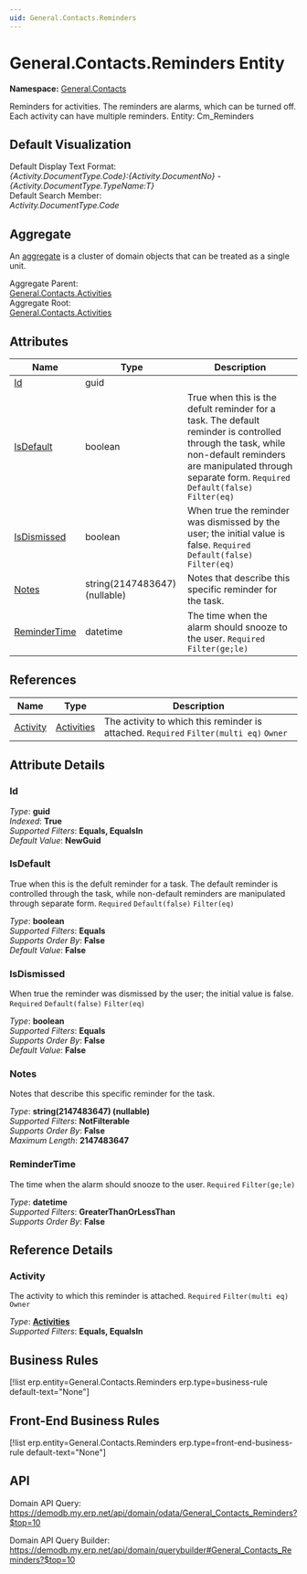 ```yaml
---
uid: General.Contacts.Reminders
---
```

# General.Contacts.Reminders Entity

**Namespace:** [General.Contacts](General.Contacts.md)  

Reminders for activities. The reminders are alarms, which can be turned off. Each activity can have multiple reminders. Entity: Cm_Reminders

## Default Visualization
Default Display Text Format:  
_{Activity.DocumentType.Code}:{Activity.DocumentNo} - {Activity.DocumentType.TypeName:T}_  
Default Search Member:  
_Activity.DocumentType.Code_  

## Aggregate
An [aggregate](https://docs.erp.net/tech/advanced/concepts/aggregates.html) is a cluster of domain objects that can be treated as a single unit.  

Aggregate Parent:  
[General.Contacts.Activities](General.Contacts.Activities.md)  
Aggregate Root:  
[General.Contacts.Activities](General.Contacts.Activities.md)  

## Attributes

| Name | Type | Description |
| ---- | ---- | --- |
| [Id](General.Contacts.Reminders.md#id) | guid |  
| [IsDefault](General.Contacts.Reminders.md#isdefault) | boolean | True when this is the defult reminder for a task. The default reminder is controlled through the task, while non-default reminders are manipulated through separate form. `Required` `Default(false)` `Filter(eq)` 
| [IsDismissed](General.Contacts.Reminders.md#isdismissed) | boolean | When true the reminder was dismissed by the user; the initial value is false. `Required` `Default(false)` `Filter(eq)` 
| [Notes](General.Contacts.Reminders.md#notes) | string(2147483647) (nullable) | Notes that describe this specific reminder for the task. 
| [ReminderTime](General.Contacts.Reminders.md#remindertime) | datetime | The time when the alarm should snooze to the user. `Required` `Filter(ge;le)` 

## References

| Name | Type | Description |
| ---- | ---- | --- |
| [Activity](General.Contacts.Reminders.md#activity) | [Activities](General.Contacts.Activities.md) | The activity to which this reminder is attached. `Required` `Filter(multi eq)` `Owner` |


## Attribute Details

### Id

_Type_: **guid**  
_Indexed_: **True**  
_Supported Filters_: **Equals, EqualsIn**  
_Default Value_: **NewGuid**  

### IsDefault

True when this is the defult reminder for a task. The default reminder is controlled through the task, while non-default reminders are manipulated through separate form. `Required` `Default(false)` `Filter(eq)`

_Type_: **boolean**  
_Supported Filters_: **Equals**  
_Supports Order By_: **False**  
_Default Value_: **False**  

### IsDismissed

When true the reminder was dismissed by the user; the initial value is false. `Required` `Default(false)` `Filter(eq)`

_Type_: **boolean**  
_Supported Filters_: **Equals**  
_Supports Order By_: **False**  
_Default Value_: **False**  

### Notes

Notes that describe this specific reminder for the task.

_Type_: **string(2147483647) (nullable)**  
_Supported Filters_: **NotFilterable**  
_Supports Order By_: **False**  
_Maximum Length_: **2147483647**  

### ReminderTime

The time when the alarm should snooze to the user. `Required` `Filter(ge;le)`

_Type_: **datetime**  
_Supported Filters_: **GreaterThanOrLessThan**  
_Supports Order By_: **False**  


## Reference Details

### Activity

The activity to which this reminder is attached. `Required` `Filter(multi eq)` `Owner`

_Type_: **[Activities](General.Contacts.Activities.md)**  
_Supported Filters_: **Equals, EqualsIn**  



## Business Rules

[!list erp.entity=General.Contacts.Reminders erp.type=business-rule default-text="None"]

## Front-End Business Rules

[!list erp.entity=General.Contacts.Reminders erp.type=front-end-business-rule default-text="None"]

## API

Domain API Query:
<https://demodb.my.erp.net/api/domain/odata/General_Contacts_Reminders?$top=10>

Domain API Query Builder:
<https://demodb.my.erp.net/api/domain/querybuilder#General_Contacts_Reminders?$top=10>

